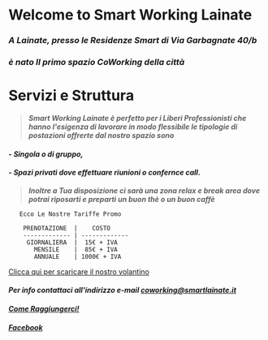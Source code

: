 
# Welcome to Smart Working Lainate

### _A Lainate, presso le Residenze Smart di Via Garbagnate 40/b_ 
### _è nato Il primo spazio CoWorking della città_   

# Servizi e Struttura

>**_Smart Working Lainate è perfetto per i Liberi Professionisti che hanno l'esigenza di lavorare in modo flessibile le tipologie di postazioni offrerte dal nostro spazio sono_** 

#### - _Singola o di gruppo,_ 
#### - _Spazi privati dove effettuare riunioni o confernce call._ 

>**_Inoltre a Tua disposizione ci sarà una zona relax e break area dove potrai riposarti e preparti un buon thè o un buon caffè_**

```
   Ecco Le Nostre Tariffe Promo

    PRENOTAZIONE  |    COSTO
    ------------- | -------------
     GIORNALIERA  |  15€ + IVA
       MENSILE    |  85€ + IVA
       ANNUALE    | 1000€ + IVA
 ``` 
 
<a href="https://scontent-mxp1-1.xx.fbcdn.net/v/t1.0-9/47008226_369455500293082_2583211022231797760_n.jpg?_nc_cat=104&_nc_eui2=AeHq8XugHUhfKgtEgYRqnHlvYIwq_mf907Wogo5qg960mU2j-HcQzfqiXQNPVubVAwlOGfpfZC3-FCbfdtXGqabHfUfyEQA3M8PPffs9wzN1CQ&_nc_ht=scontent-mxp1-1.xx&oh=6aab23a380e277d82c56d2518abcb107&oe=5C67FBB0" download>Clicca qui per scaricare il nostro volantino</a>
 

#### **_Per info contattaci all'indirizzo e-mail <coworking@smartlainate.it>_**

#### **_[Come Raggiungerci!](https://www.google.com/maps/place/Via+Garbagnate,+40,+20020+Lainate+MI/data=!4m2!3m1!1s0x4786949b4475c127:0xf69ee47b2d416746?ved=2ahUKEwj2hu3X_vreAhUO3KQKHfYECDsQ8gEwAHoECAAQAQ)_**
#### **_[Facebook](https://www.facebook.com/SmartWorkingLainate/)_**

<body background="https://ams3.digitaloceanspaces.com/sempionenews/2016/06/coworking-residenze.jpg" alt="Girl in a jacket" style="width:1024px;height:768px;">






  
  
